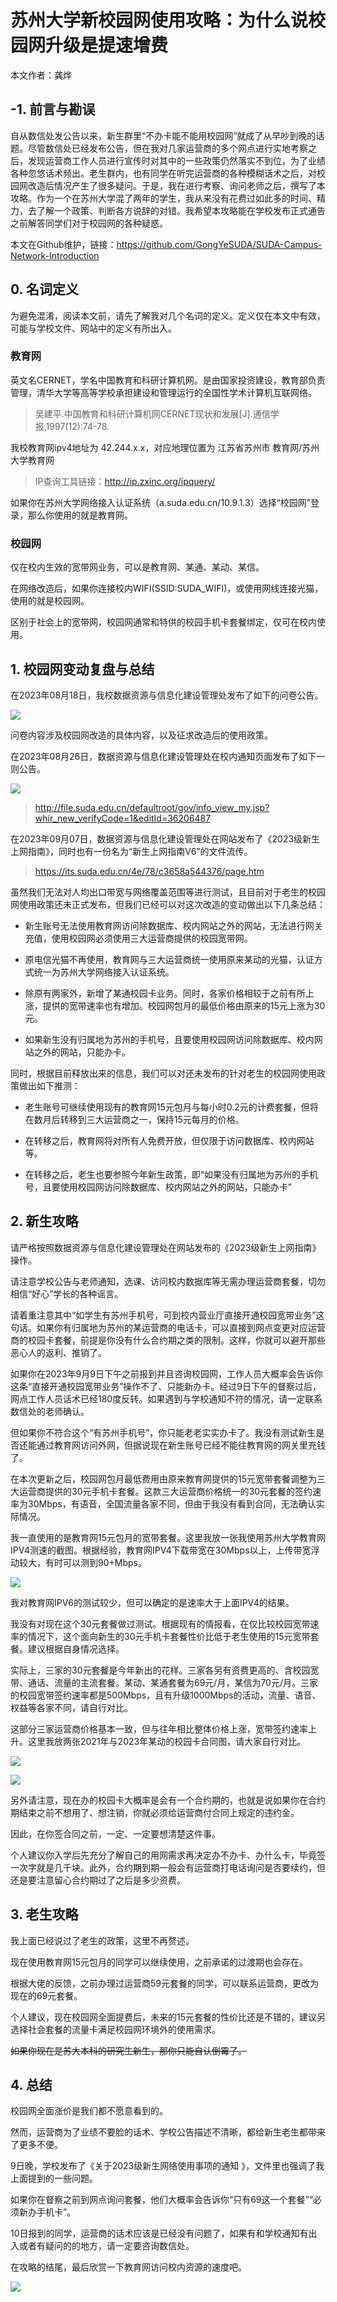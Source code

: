 # 苏州大学新校园网使用攻略：为什么说校园网升级是提速增费

本文作者：龚烨

## -1. 前言与勘误

自从数信处发公告以来，新生群里“不办卡能不能用校园网”就成了从早吵到晚的话题。尽管数信处已经发布公告，但在我对几家运营商的多个网点进行实地考察之后，发现运营商工作人员进行宣传时对其中的一些政策仍然落实不到位，为了业绩各种忽悠话术频出。老生群内，也有同学在听完运营商的各种模糊话术之后，对校园网改造后情况产生了很多疑问。于是，我在进行考察、询问老师之后，撰写了本攻略。作为一个在苏州大学混了两年的学生，我从来没有花费过如此多的时间、精力，去了解一个政策、判断各方说辞的对错。我希望本攻略能在学校发布正式通告之前解答同学们对于校园网的各种疑惑。

本文在Github维护，链接：https://github.com/GongYeSUDA/SUDA-Campus-Network-Introduction

## 0. 名词定义

为避免混淆，阅读本文前，请先了解我对几个名词的定义。定义仅在本文中有效，可能与学校文件、网站中的定义有所出入。

### 教育网

英文名CERNET，学名中国教育和科研计算机网。是由国家投资建设，教育部负责管理，清华大学等高等学校承担建设和管理运行的全国性学术计算机互联网络。

> 吴建平.中国教育和科研计算机网CERNET现状和发展[J].通信学报,1997(12):74-78.

我校教育网ipv4地址为 42.244.x.x，对应地理位置为 江苏省苏州市 教育网/苏州大学教育网

> IP查询工具链接：http://ip.zxinc.org/ipquery/

如果你在苏州大学网络接入认证系统（a.suda.edu.cn/10.9.1.3）选择“校园网”登录，那么你使用的就是教育网。

### 校园网

仅在校内生效的宽带网业务，可以是教育网、某通、某动、某信。

在网络改造后，如果你连接校内WIFI(SSID:SUDA_WIFI)，或使用网线连接光猫，使用的就是校园网。

区别于社会上的宽带网，校园网通常和特供的校园手机卡套餐绑定，仅可在校内使用。

## 1. 校园网变动复盘与总结

在2023年08月18日，我校数据资源与信息化建设管理处发布了如下的问卷公告。

![](1.jpg)

问卷内容涉及校园网改造的具体内容，以及征求改造后的使用政策。

在2023年08月26日，数据资源与信息化建设管理处在校内通知页面发布了如下一则公告。

![](2.png)

> http://file.suda.edu.cn/defaultroot/gov/info_view_my.jsp?whir_new_verifyCode=1&editId=36206487

在2023年09月07日，数据资源与信息化建设管理处在网站发布了《2023级新生上网指南》，同时也有一份名为“新生上网指南V6”的文件流传。

> https://its.suda.edu.cn/4e/78/c3658a544376/page.htm

虽然我们无法对人均出口带宽与网络覆盖范围等进行测试，且目前对于老生的校园网使用政策还未正式发布，但我们已经可以对这次改造的变动做出以下几条总结：

- 新生账号无法使用教育网访问除数据库、校内网站之外的网站，无法进行网关充值，使用校园网必须使用三大运营商提供的校园宽带网。

- 原电信光猫不再使用，教育网与三大运营商统一使用原来某动的光猫，认证方式统一为苏州大学网络接入认证系统。

- 除原有两家外，新增了某通校园卡业务。同时，各家价格相较于之前有所上涨，提供的宽带速率也有增加。校园网包月的最低价格由原来的15元上涨为30元。

- 如果新生没有归属地为苏州的手机号，且要使用校园网访问除数据库、校内网站之外的网站，只能办卡。

同时，根据目前释放出来的信息，我们可以对还未发布的针对老生的校园网使用政策做出如下推测：

- 老生账号可继续使用现有的教育网15元包月与每小时0.2元的计费套餐，但将在数月后转移到三大运营商之一，保持15元每月的价格。

- 在转移之后，教育网将对所有人免费开放，但仅限于访问数据库、校内网站等。

- 在转移之后，老生也要参照今年新生政策，即“如果没有归属地为苏州的手机号，且要使用校园网访问除数据库、校内网站之外的网站，只能办卡”

## 2. 新生攻略

请严格按照数据资源与信息化建设管理处在网站发布的《2023级新生上网指南》操作。

请注意学校公告与老师通知，选课、访问校内数据库等无需办理运营商套餐，切勿相信“好心”学长的各种谣言。

请着重注意其中“如学生有苏州手机号，可到校内营业厅直接开通校园宽带业务”这句话。如果你有归属地为苏州的某运营商的电话卡，可以直接到网点变更对应运营商的校园卡套餐，前提是你没有什么合约期之类的限制。这样，你就可以避开那些恶心人的返利、推销了。

如果你在2023年9月9日下午之前报到并且咨询校园网，工作人员大概率会告诉你这条“直接开通校园宽带业务”操作不了、只能新办卡。经过9日下午的督察过后，网点工作人员话术已经180度反转。如果遇到与学校通知不符的情况，请一定联系数信处的老师确认。

但如果你不符合这个“有苏州手机号”，你只能老老实实办卡了。我没有测试新生是否还能通过教育网访问外网，但据说现在新生账号已经不能往教育网的网关里充钱了。

在本次更新之后，校园网包月最低费用由原来教育网提供的15元宽带套餐调整为三大运营商提供的30元手机卡套餐。这款三大运营商价格统一的30元套餐的签约速率为30Mbps，有语音，全国流量各家不同，但由于我没有看到合同，无法确认实际情况。

我一直使用的是教育网15元包月的宽带套餐。这里我放一张我使用苏州大学教育网IPV4测速的截图。根据经验，教育网IPV4下载带宽在30Mbps以上，上传带宽浮动较大，有时可以测到90+Mbps。

![](https://www.speedtest.net/result/15227504055.png)

我对教育网IPV6的测试较少，但可以确定的是速率大于上面IPV4的结果。

我没有对现在这个30元套餐做过测试。根据现有的情报看，在仅比较校园宽带速率的情况下，这个面向新生的30元手机卡套餐性价比低于老生使用的15元宽带套餐。建议根据自身情况选择。

实际上，三家的30元套餐是今年新出的花样。三家各另有资费更高的、含校园宽带、通话、流量的主流套餐。某动、某通套餐为69元/月，某信为70元/月。三家的校园宽带签约速率都是500Mbps，且有升级1000Mbps的活动，流量、语音、权益等各家不同，请自行对比。

这部分三家运营商价格基本一致，但与往年相比整体价格上涨，宽带签约速率上升。这里我放两张2021年与2023年某动的校园卡合同图，请大家自行对比。

![](2021.jpg)

![](2023.jpg)

另外请注意，现在办的校园卡大概率是会有一个合约期的，也就是说如果你在合约期结束之前不想用了、想注销，你就必须给运营商付合同上规定的违约金。

因此，在你签合同之前，一定、一定要想清楚这件事。

个人建议你入学后先充分了解自己的用网需求再决定办不办卡、办什么卡，毕竟签一次字就是几千块。此外，合约期到期一般会有运营商打电话询问是否要续约，但还是要注意留心合约期过了之后是多少资费。

## 3. 老生攻略

我上面已经说过了老生的政策，这里不再赘述。

现在使用教育网15元包月的同学可以继续使用，之前承诺的过渡期也会存在。

根据大佬的反馈，之前办理过运营商59元套餐的同学，可以联系运营商，更改为现在的69元套餐。

个人建议，现在校园网全面提费后，未来的15元套餐的性价比还是不错的，建议另选择社会套餐的流量卡满足校园网环境外的使用需求。

~~如果你现在是苏大本科的研究生新生，那你只能自认倒霉了。~~

## 4. 总结

校园网全面涨价是我们都不愿意看到的。

然而，运营商为了业绩不要脸的话术、学校公告描述不清晰，都给新生老生都带来了更多不便。

9日晚，学校发布了《关于2023级新生网络使用事项的通知
》，文件里也强调了我上面提到的一些问题。

如果你在督察之前到网点询问套餐，他们大概率会告诉你“只有69这一个套餐”“必须新办手机卡”。

10日报到的同学，运营商的话术应该是已经没有问题了，如果有和学校通知有出入或者有疑问的的地方，请一定要咨询数信处。

在攻略的结尾，最后欣赏一下教育网访问校内资源的速度吧。

![](3.png)